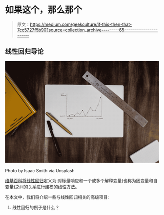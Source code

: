 # 如果这个，那么那个

> 原文：<https://medium.com/geekculture/if-this-then-that-7cc5727f5b90?source=collection_archive---------65----------------------->

## 线性回归导论

![](img/6cf40e1bf7659afc21fa6401d4559a54.png)

Photo by Isaac Smith via Unsplash

[维基百科将线性回归](https://en.wikipedia.org/wiki/Linear_regression)定义为:对标量响应和一个或多个解释变量(也称为因变量和自变量)之间的关系进行建模的线性方法。

在本文中，我们将介绍一些与线性回归相关的高级项目:

1.  线性回归的例子是什么？